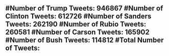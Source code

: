 #Number of Trump Tweets: 946867
#Number of Clinton Tweets: 612726
#Number of Sanders Tweets: 262190
#Number of Rubio Tweets: 260581
#Number of Carson Tweets: 165902
#Number of Bush Tweets: 114812
#Total Number of Tweets:  
---

